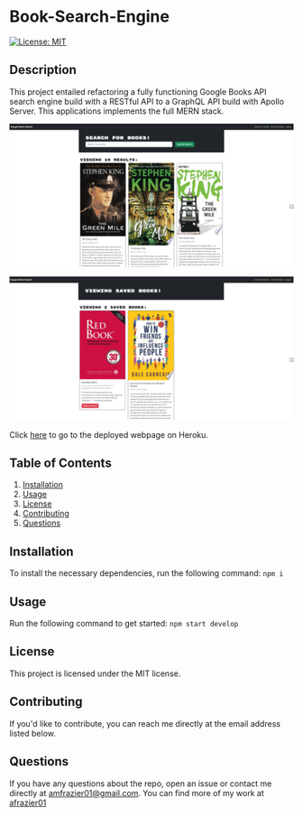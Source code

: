 # Book-Search-Engine
  
[![License: MIT](https://img.shields.io/badge/License-MIT-yellow.svg)](https://opensource.org/licenses/MIT)

## Description
This project entailed refactoring a fully functioning Google Books API search engine build with a RESTful API to a GraphQL API build with Apollo Server. This applications implements the full MERN stack.


![Screenshot of deployed website](./assets/search_books.png)

![Screenshot of deployed website](./assets/saved_books.png)
  
Click [here]() to go to the deployed webpage on Heroku. 
  

## Table of Contents
1. [Installation](#installation)
2. [Usage](#usage)
3. [License](#license)
4. [Contributing](#contributing)
5. [Questions](#questions)

## Installation
To install the necessary dependencies, run the following command: `npm i`

## Usage
Run the following command to get started: `npm start develop`


## License
This project is licensed under the MIT license.

## Contributing
If you'd like to contribute, you can reach me directly at the email address listed below.

  
## Questions
If you have any questions about the repo, open an issue or contact me directly at [amfrazier01@gmail.com](mailto:amfrazier01@gmail.com). You can find more of my work at [afrazier01](https://github.com/afrazier01)
